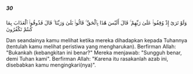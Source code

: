 ##### 30

<span class="ayah">وَلَوْ تَرَىٰٓ إِذْ وُقِفُوا۟ عَلَىٰ رَبِّهِمْ ۚ قَالَ أَلَيْسَ هَٰذَا بِٱلْحَقِّ ۚ قَالُوا۟ بَلَىٰ وَرَبِّنَا ۚ قَالَ فَذُوقُوا۟ ٱلْعَذَابَ بِمَا كُنتُمْ تَكْفُرُونَ</span>

<span class="ayah_translation">Dan seandainya kamu melihat ketika mereka dihadapkan kepada Tuhannya (tentulah kamu melihat peristiwa yang mengharukan). Berfirman Allah: "Bukankah (kebangkitan ini benar?" Mereka menjawab: "Sungguh benar, demi Tuhan kami". Berfirman Allah: "Karena itu rasakanlah azab ini, disebabkan kamu mengingkari(nya)".</span>

